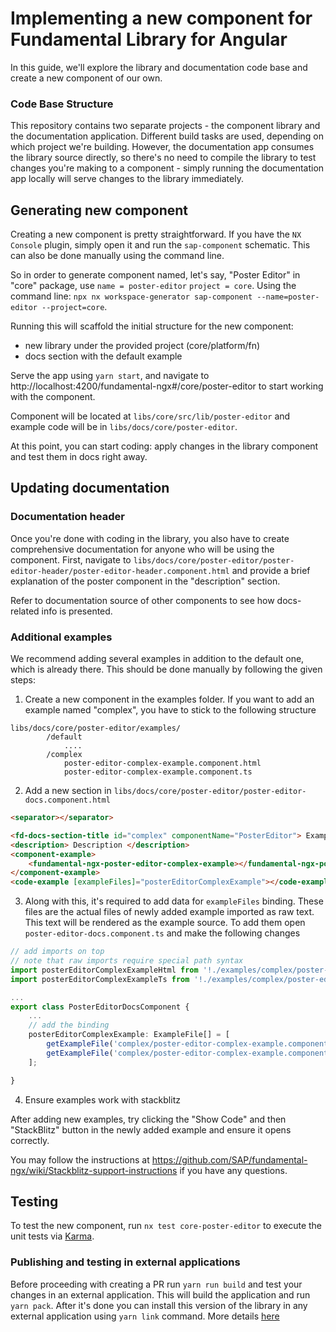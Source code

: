 # Implementing a new component for Fundamental Library for Angular

In this guide, we'll explore the library and documentation code base and create a new component of our own.

### Code Base Structure

This repository contains two separate projects - the component library and the documentation application. Different build tasks are used, depending on which project we're building. However, the documentation app consumes the library source directly, so there's no need to compile the library to test changes you're making to a component - simply running the documentation app locally will serve changes to the library immediately.

## Generating new component

Creating a new component is pretty straightforward. If you have the `NX Console` plugin, simply open it and run the `sap-component` schematic. This can also be done manually using the command line.

So in order to generate component named, let's say, "Poster Editor" in "core" package, use `name = poster-editor` `project = core`.
Using the command line: `npx nx workspace-generator sap-component --name=poster-editor --project=core`.

Running this will scaffold the initial structure for the new component:

-   new library under the provided project (core/platform/fn)
-   docs section with the default example

Serve the app using `yarn start`, and navigate to http://localhost:4200/fundamental-ngx#/core/poster-editor to start working with the component.

Component will be located at `libs/core/src/lib/poster-editor` and example code will be in `libs/docs/core/poster-editor`.

At this point, you can start coding: apply changes in the library component and test them in docs right away.

## Updating documentation

### Documentation header

Once you're done with coding in the library, you also have to create comprehensive documentation for anyone who will be using the component.
First, navigate to `libs/docs/core/poster-editor/poster-editor-header/poster-editor-header.component.html` and provide a brief explanation of the poster component in the "description" section.

Refer to documentation source of other components to see how docs-related info is presented.

### Additional examples

We recommend adding several examples in addition to the default one, which is already there.
This should be done manually by following the given steps:

1. Create a new component in the examples folder. If you want to add an example named "complex", you have to stick to the following structure

```
libs/docs/core/poster-editor/examples/
        /default
            ....
        /complex
            poster-editor-complex-example.component.html
            poster-editor-complex-example.component.ts
```

2. Add a new section in `libs/docs/core/poster-editor/poster-editor-docs.component.html`

```html
<separator></separator>

<fd-docs-section-title id="complex" componentName="PosterEditor"> Example name </fd-docs-section-title>
<description> Description </description>
<component-example>
    <fundamental-ngx-poster-editor-complex-example></fundamental-ngx-poster-editor-complex-example>
</component-example>
<code-example [exampleFiles]="posterEditorComplexExample"></code-example>
```

3. Along with this, it's required to add data for `exampleFiles` binding.
   These files are the actual files of newly added example imported as raw text. This text will be rendered as the example source.
   To add them open `poster-editor-docs.component.ts` and make the following changes

```typescript
// add imports on top
// note that raw imports require special path syntax
import posterEditorComplexExampleHtml from '!./examples/complex/poster-editor-complex-example.component.html?raw';
import posterEditorComplexExampleTs from '!./examples/complex/poster-editor-complex-example.component.ts?raw';

...
export class PosterEditorDocsComponent {
    ...
    // add the binding
    posterEditorComplexExample: ExampleFile[] = [
        getExampleFile('complex/poster-editor-complex-example.component.html'),
        getExampleFile('complex/poster-editor-complex-example.component.ts')
    ];

}
```

4. Ensure examples work with stackblitz

After adding new examples, try clicking the "Show Code" and then "StackBlitz" button in the newly added example and ensure it opens correctly.

You may follow the instructions at https://github.com/SAP/fundamental-ngx/wiki/Stackblitz-support-instructions if you have any questions.

## Testing

To test the new component, run `nx test core-poster-editor` to execute the unit tests via [Karma](https://karma-runner.github.io).

### Publishing and testing in external applications

Before proceeding with creating a PR run `yarn run build` and test your changes in an external application. This will build the application and run `yarn pack`. After it's done you can install this version of the library in any external application using `yarn link` command. More details [here](https://docs.npmjs.com/cli/v8/commands/npm-link)
